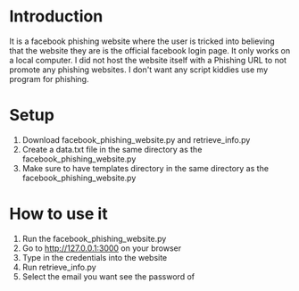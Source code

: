 # Introduction
It is a facebook phishing website where the user is tricked into believing that the website they are is the official facebook login page.
It only works on a local computer. 
I did not host the website itself with a Phishing URL to not promote any phishing websites.
I don't want any script kiddies use my program for phishing.

# Setup
1. Download facebook_phishing_website.py and retrieve_info.py
2. Create a data.txt file in the same directory as the facebook_phishing_website.py
3. Make sure to have templates directory in the same directory as the facebook_phishing_website.py

# How to use it
1. Run the facebook_phishing_website.py
2. Go to http://127.0.0.1:3000 on your browser
3. Type in the credentials into the website
4. Run retrieve_info.py
5. Select the email you want see the password of



